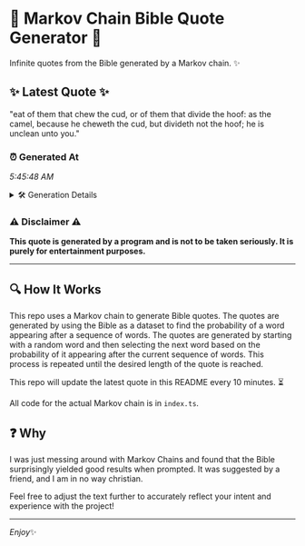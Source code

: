 # 📖 Markov Chain Bible Quote Generator 📖

Infinite quotes from the Bible generated by a Markov chain. ✨

## ✨ Latest Quote ✨
"eat of them that chew the cud, or of them that divide the hoof: as the camel, because he cheweth the cud, but divideth not the hoof; he is unclean unto you."

### ⏰ Generated At
*5:45:48 AM*

<details>
    <summary>🛠️ Generation Details</summary>
    <p>
        <strong>🌱 Seed:</strong> eat<br>
        <strong>🔄 Iterations:</strong> 31<br>
        <strong>📜 Context History:</strong><br>[ eat ]: of<br>[ eat, of ]: them<br>[ eat, of, them ]: that<br>[ eat, of, them, that ]: chew<br>[ eat, of, them, that, chew ]: the<br>[ eat, of, them, that, chew, the ]: cud,<br>[ of, them, that, chew, the, cud, ]: or<br>[ them, that, chew, the, cud,, or ]: of<br>[ that, chew, the, cud,, or, of ]: them<br>[ chew, the, cud,, or, of, them ]: that<br>[ the, cud,, or, of, them, that ]: divide<br>[ cud,, or, of, them, that, divide ]: the<br>[ or, of, them, that, divide, the ]: hoof:<br>[ of, them, that, divide, the, hoof: ]: as<br>[ them, that, divide, the, hoof:, as ]: the<br>[ that, divide, the, hoof:, as, the ]: camel,<br>[ divide, the, hoof:, as, the, camel, ]: because<br>[ the, hoof:, as, the, camel,, because ]: he<br>[ hoof:, as, the, camel,, because, he ]: cheweth<br>[ as, the, camel,, because, he, cheweth ]: the<br>[ the, camel,, because, he, cheweth, the ]: cud,<br>[ camel,, because, he, cheweth, the, cud, ]: but<br>[ because, he, cheweth, the, cud,, but ]: divideth<br>[ he, cheweth, the, cud,, but, divideth ]: not<br>[ cheweth, the, cud,, but, divideth, not ]: the<br>[ the, cud,, but, divideth, not, the ]: hoof;<br>[ cud,, but, divideth, not, the, hoof; ]: he<br>[ but, divideth, not, the, hoof;, he ]: is<br>[ divideth, not, the, hoof;, he, is ]: unclean<br>[ not, the, hoof;, he, is, unclean ]: unto<br>[ the, hoof;, he, is, unclean, unto ]: you.<br>
    </p>
</details>

### ⚠️ Disclaimer ⚠️
**This quote is generated by a program and is not to be taken seriously. It is purely for entertainment purposes.**

---

## 🔍 How It Works

This repo uses a Markov chain to generate Bible quotes. The quotes are generated by using the Bible as a dataset to find the probability of a word appearing after a sequence of words. The quotes are generated by starting with a random word and then selecting the next word based on the probability of it appearing after the current sequence of words. This process is repeated until the desired length of the quote is reached.

This repo will update the latest quote in this README every 10 minutes. ⏳

All code for the actual Markov chain is in `index.ts`.

## ❓ Why

I was just messing around with Markov Chains and found that the Bible surprisingly yielded good results when prompted. 
It was suggested by a friend, and I am in no way christian.

Feel free to adjust the text further to accurately reflect your intent and experience with the project!

---

*Enjoy*✨
